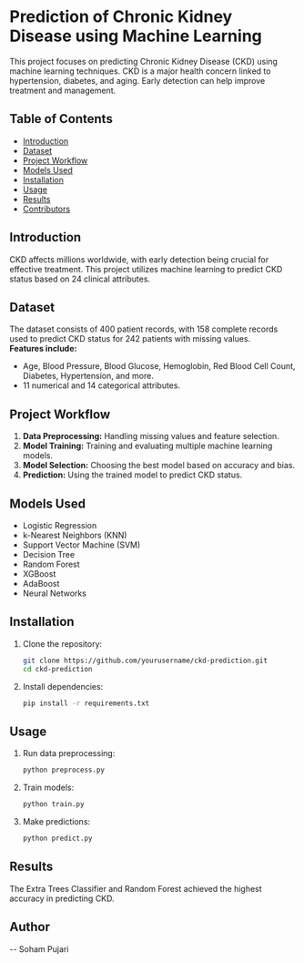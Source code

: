 # Prediction of Chronic Kidney Disease using Machine Learning  

This project focuses on predicting Chronic Kidney Disease (CKD) using machine learning techniques. CKD is a major health concern linked to hypertension, diabetes, and aging. Early detection can help improve treatment and management.  

## Table of Contents  
- [Introduction](#introduction)  
- [Dataset](#dataset)  
- [Project Workflow](#project-workflow)  
- [Models Used](#models-used)  
- [Installation](#installation)  
- [Usage](#usage)  
- [Results](#results)  
- [Contributors](#contributors)  

## Introduction  
CKD affects millions worldwide, with early detection being crucial for effective treatment. This project utilizes machine learning to predict CKD status based on 24 clinical attributes.  

## Dataset  
The dataset consists of 400 patient records, with 158 complete records used to predict CKD status for 242 patients with missing values.  
**Features include:**  
- Age, Blood Pressure, Blood Glucose, Hemoglobin, Red Blood Cell Count, Diabetes, Hypertension, and more.  
- 11 numerical and 14 categorical attributes.  

## Project Workflow  
1. **Data Preprocessing:** Handling missing values and feature selection.  
2. **Model Training:** Training and evaluating multiple machine learning models.  
3. **Model Selection:** Choosing the best model based on accuracy and bias.  
4. **Prediction:** Using the trained model to predict CKD status.  

## Models Used  
- Logistic Regression  
- k-Nearest Neighbors (KNN)  
- Support Vector Machine (SVM)  
- Decision Tree  
- Random Forest  
- XGBoost  
- AdaBoost  
- Neural Networks  

## Installation  
1. Clone the repository:  
   ```sh
   git clone https://github.com/yourusername/ckd-prediction.git  
   cd ckd-prediction  
   ```  
2. Install dependencies:  
   ```sh
   pip install -r requirements.txt  
   ```  

## Usage  
1. Run data preprocessing:  
   ```sh
   python preprocess.py  
   ```  
2. Train models:  
   ```sh
   python train.py  
   ```  
3. Make predictions:  
   ```sh
   python predict.py  
   ```  

## Results  
The Extra Trees Classifier and Random Forest achieved the highest accuracy in predicting CKD.  

## Author
-- Soham Pujari
